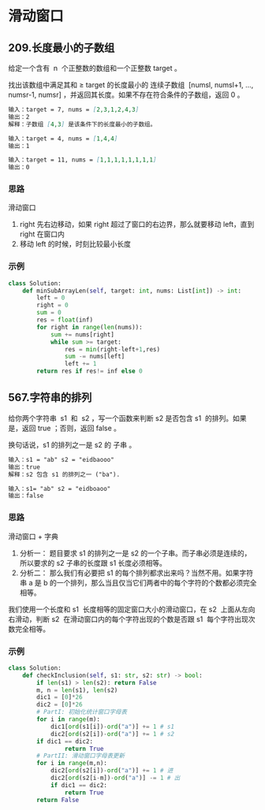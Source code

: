 # 滑动窗口

## 209.长度最小的子数组

给定一个含有  n  个正整数的数组和一个正整数 target 。

找出该数组中满足其和 ≥ target 的长度最小的 连续子数组  [numsl, numsl+1, ..., numsr-1, numsr] ，并返回其长度。如果不存在符合条件的子数组，返回 0 。

```markdown
输入：target = 7, nums = [2,3,1,2,4,3]
输出：2
解释：子数组 [4,3] 是该条件下的长度最小的子数组。
```

```markdown
输入：target = 4, nums = [1,4,4]
输出：1
```

```markdown
输入：target = 11, nums = [1,1,1,1,1,1,1,1]
输出：0
```

### 思路

滑动窗口

1. right 先右边移动，如果 right 超过了窗口的右边界，那么就要移动 left，直到 right 在窗口内
2. 移动 left 的时候，时刻比较最小长度

### 示例

```python
class Solution:
    def minSubArrayLen(self, target: int, nums: List[int]) -> int:
        left = 0
        right = 0
        sum = 0
        res = float(inf)
        for right in range(len(nums)):
            sum += nums[right]
            while sum >= target:
                res = min(right-left+1,res)
                sum -= nums[left]
                left += 1
        return res if res!= inf else 0
```

## 567.字符串的排列

给你两个字符串  s1  和  s2 ，写一个函数来判断 s2 是否包含 s1  的排列。如果是，返回 true ；否则，返回 false 。

换句话说，s1 的排列之一是 s2 的 子串 。

```markdown
输入：s1 = "ab" s2 = "eidbaooo"
输出：true
解释：s2 包含 s1 的排列之一 ("ba").
```

```markdown
输入：s1= "ab" s2 = "eidboaoo"
输出：false
```

### 思路

滑动窗口 + 字典

1. 分析一： 题目要求 s1 的排列之一是 s2 的一个子串。而子串必须是连续的，所以要求的 s2 子串的长度跟 s1 长度必须相等。
2. 分析二： 那么我们有必要把 s1 的每个排列都求出来吗？当然不用。如果字符串 a 是 b 的一个排列，那么当且仅当它们两者中的每个字符的个数都必须完全相等。

我们使用一个长度和 s1  长度相等的固定窗口大小的滑动窗口，在 s2  上面从左向右滑动，判断 s2  在滑动窗口内的每个字符出现的个数是否跟 s1  每个字符出现次数完全相等。

### 示例

```python
class Solution:
    def checkInclusion(self, s1: str, s2: str) -> bool:
        if len(s1) > len(s2): return False
        m, n = len(s1), len(s2)
        dic1 = [0]*26
        dic2 = [0]*26
        # PartI: 初始化统计窗口字母表
        for i in range(m):
            dic1[ord(s1[i])-ord("a")] += 1 # s1
            dic2[ord(s2[i])-ord("a")] += 1 # s2
        if dic1 == dic2:
                return True
        # PartII: 滑动窗口字母表更新
        for i in range(m,n):
            dic2[ord(s2[i])-ord("a")] += 1 # 进
            dic2[ord(s2[i-m])-ord("a")] -= 1 # 出
            if dic1 == dic2:
                return True
        return False
```

